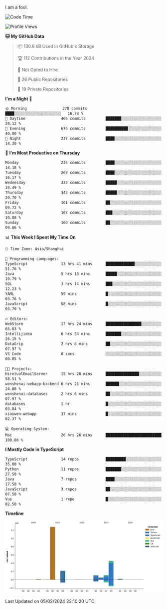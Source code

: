 I am a fool.

<!--START_SECTION:waka-->
![Code Time](http://img.shields.io/badge/Code%20Time-1%2C186%20hrs%2057%20mins-blue)

![Profile Views](http://img.shields.io/badge/Profile%20Views-0-blue)

**🐱 My GitHub Data** 

> 📦 130.8 kB Used in GitHub's Storage 
 > 
> 🏆 112 Contributions in the Year 2024
 > 
> 🚫 Not Opted to Hire
 > 
> 📜 26 Public Repositories 
 > 
> 🔑 19 Private Repositories 
 > 
**I'm a Night 🦉** 

```text
🌞 Morning                278 commits         ████░░░░░░░░░░░░░░░░░░░░░   16.78 % 
🌆 Daytime                466 commits         ███████░░░░░░░░░░░░░░░░░░   28.12 % 
🌃 Evening                676 commits         ██████████░░░░░░░░░░░░░░░   40.80 % 
🌙 Night                  237 commits         ████░░░░░░░░░░░░░░░░░░░░░   14.30 % 
```
📅 **I'm Most Productive on Thursday** 

```text
Monday                   235 commits         ████░░░░░░░░░░░░░░░░░░░░░   14.18 % 
Tuesday                  268 commits         ████░░░░░░░░░░░░░░░░░░░░░   16.17 % 
Wednesday                323 commits         █████░░░░░░░░░░░░░░░░░░░░   19.49 % 
Thursday                 343 commits         █████░░░░░░░░░░░░░░░░░░░░   20.70 % 
Friday                   161 commits         ██░░░░░░░░░░░░░░░░░░░░░░░   09.72 % 
Saturday                 167 commits         ███░░░░░░░░░░░░░░░░░░░░░░   10.08 % 
Sunday                   160 commits         ██░░░░░░░░░░░░░░░░░░░░░░░   09.66 % 
```


📊 **This Week I Spent My Time On** 

```text
🕑︎ Time Zone: Asia/Shanghai

💬 Programming Languages: 
TypeScript               13 hrs 41 mins      █████████████░░░░░░░░░░░░   51.76 % 
Java                     5 hrs 13 mins       █████░░░░░░░░░░░░░░░░░░░░   19.79 % 
SQL                      3 hrs 14 mins       ███░░░░░░░░░░░░░░░░░░░░░░   12.23 % 
YAML                     59 mins             █░░░░░░░░░░░░░░░░░░░░░░░░   03.76 % 
JavaScript               58 mins             █░░░░░░░░░░░░░░░░░░░░░░░░   03.70 % 

🔥 Editors: 
WebStorm                 17 hrs 24 mins      ████████████████░░░░░░░░░   65.83 % 
Intellijidea             6 hrs 54 mins       ███████░░░░░░░░░░░░░░░░░░   26.15 % 
DataGrip                 2 hrs 6 mins        ██░░░░░░░░░░░░░░░░░░░░░░░   07.97 % 
VS Code                  0 secs              ░░░░░░░░░░░░░░░░░░░░░░░░░   00.05 % 

🐱‍💻 Projects: 
HiretualEmailServer      15 hrs 28 mins      ███████████████░░░░░░░░░░   58.51 % 
wenshenai-webapp-backend 6 hrs 21 mins       ██████░░░░░░░░░░░░░░░░░░░   24.08 % 
wenshenai-databases      2 hrs 6 mins        ██░░░░░░░░░░░░░░░░░░░░░░░   07.97 % 
databases                1 hr                █░░░░░░░░░░░░░░░░░░░░░░░░   03.84 % 
xiaowen-webapp           37 mins             █░░░░░░░░░░░░░░░░░░░░░░░░   02.37 % 

💻 Operating System: 
Mac                      26 hrs 26 mins      █████████████████████████   100.00 % 
```

**I Mostly Code in TypeScript** 

```text
TypeScript               14 repos            █████████░░░░░░░░░░░░░░░░   35.00 % 
Python                   11 repos            ███████░░░░░░░░░░░░░░░░░░   27.50 % 
Java                     7 repos             ████░░░░░░░░░░░░░░░░░░░░░   17.50 % 
JavaScript               3 repos             ██░░░░░░░░░░░░░░░░░░░░░░░   07.50 % 
Vue                      1 repo              █░░░░░░░░░░░░░░░░░░░░░░░░   02.50 % 
```



**Timeline**

![Lines of Code chart](https://raw.githubusercontent.com/VeejaLiu/VeejaLiu/master/assets/bar_graph.png)


 Last Updated on 05/02/2024 22:10:20 UTC
<!--END_SECTION:waka-->
